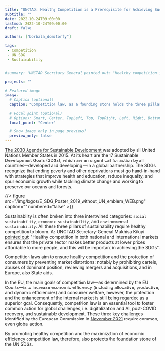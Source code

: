 ```yaml
---
title: "UNCTAD: Healthy Competition is a Prerequisite for Achieving Sustainable Development Goals"
subtitle: ""
date: 2022-10-24T09:00:00
lastmod: 2022-10-24T09:00:00
draft: false

authors: ["borbala_domotorfy"]

tags:
 - Competition
 - UN SDG
 - Sustainability
 

#summary: "UNCTAD Secretary General pointed out: "Healthy competition in both national and international markets ensures that the private sector makes better products at lower prices affordable to more people, and this will be important in achieving the SDGs" Therefore, competition law is an important foundation stone of SDGs."

projects: ""

# Featured image
image:
  # Caption (optional)
  caption: "Competition law, as a founding stone holds the three pillars of sustainability"

  # Focal point (optional)
  # Options: Smart, Center, TopLeft, Top, TopRight, Left, Right, BottomLeft, Bottom, BottomRight
  focal_point: "Center"

  # Show image only in page previews?
  preview_only: false
---
```


[The 2030 Agenda for Sustainable Development ](https://sdgs.un.org/2030agenda) was adopted by all United Nations Member States in 2015. At its heart are the 17 Sustainable Development Goals (SDGs), which are an urgent call for action by all countries—developed and developing —in a global partnership. The SDGs recognize that ending poverty and other deprivations must go hand-in-hand with strategies that improve health and education, reduce inequality, and spur economic growth while tackling climate change and working to preserve our oceans and forests.

<!---
At least a paragraph here should place the text into the contest of the Competition Data Observatory. Why did you write this blogpost?
--->
<td style="text-align: center;">{{< figure src="/img/logos/E_SDG_Poster_2019_without_UN_emblem_WEB.png" caption="" numbered="false" >}}</td>


Sustainability is often broken into three intertwined categories: `social sustainability`, `economic sustainability`, and `environmental sustainability`. All these three pillars of sustainability require healthy competition to bloom. As UNCTAD Secretary-General Mukhisa Kituyi [pointed out](https://unctad.org/news/achieving-sustainable-development-goals-will-need-healthy-competition-and-consumer-protection): "Healthy competition in both national and international markets ensures that the private sector makes better products at lower prices affordable to more people, and this will be important in achieving the SDGs".

<!---
Why are you quoted exactly this person?
--->

Competition laws aim to ensure healthy competition and the protection of consumers by preventing market distortions: notably by prohibiting cartels, abuses of dominant position, reviewing mergers and acquisitions, and in Europe, also State aids. 

In the EU, the main goals of competition law—as determined by the EU Courts—is to increase economic efficiency (including allocative, productive, and dynamic efficiencies) and consumer welfare, however, the protection and the enhancement of the internal market is still being regarded as a superior goal. Consequently, competition law is an essential tool to foster common action for global challenges, i.e. digitalization and AI, post-COVID recovery, and sustainable development. These three key challenges identified by the European Commission in [November 2021](https://ec.europa.eu/transparency/documents-register/detail?ref=COM(2021)713&lang=en) require common, even global action.

By promoting healthy competition and the maximization of economic efficiency competition law, therefore, also protects the foundation stone of the UN SDGs. 

<!---
So.... what is the conclusion for the Competition Data Observatory?
--->
